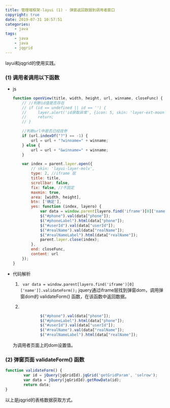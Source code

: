 ```yaml
---
title: 管理端框架-layui (1) - 弹窗返回数据到调用者窗口
copyright: true
date: 2019-07-31 10:57:51
categories:
    - java
tags:
    - java
    - java
    - jqgrid
---
```

layui和jqgrid的使用实践。

<!-- more -->

### (1) 调用者调用以下函数

+ js
    ```js
    function openView(title, width, height, url, winname, closeFunc) {
        // //判断id值是否存在
        // if (id == undefined || id == '') {
        //     layer.alert('id获取异常', {icon: 5, skin: 'layer-ext-moon'});
        //     return;
        // }

        //判断url中是否已经挂参
        if (url.indexOf("?") == -1) {
            url = url + "?winname=" + winname;
        } else {
            url = url + "&winname=" + winname;
        }

        var index = parent.layer.open({
            // skin: 'layui-layer-molv',
            type: 2, //iframe 层
            title: title,
            scrollbar: false,
            fix: false, //不固定
            maxmin: true,
            area: [width, height],
            btn: ['确定'],
            yes: function (index, layero) {
                var data = window.parent[layero.find('iframe')[0]['name']].validateForm();
                $("#phone").val(data["phone"]);
                $("#phoneLabel").html(data["phone"]);
                $("#userId").val(data["userId"]);
                $("#realName").val(data["realName"]);
                $("#realNameLabel").html(data["realName"]);
                parent.layer.close(index);
            },
            end: closeFunc,
            content: url
        });
    }

    ```

+ 代码解析
  
   1. ` var data = window.parent[layero.find('iframe')[0]['name']].validateForm();`
  jquery通过iframe层找到弹窗dom，调用弹窗dom的 validateForm() 函数，在该函数中返回数据。

    2.
    ```js
                $("#phone").val(data["phone"]);
                $("#phoneLabel").html(data["phone"]);
                $("#userId").val(data["userId"]);
                $("#realName").val(data["realName"]);
                $("#realNameLabel").html(data["realName"]);
    ```
    为调用者页面上的dom设置值。

### (2) 弹窗页面 validateForm() 函数

```js
function validateForm() {
        var id = jQuery(jqGridId).jqGrid('getGridParam', 'selrow');
        var data = jQuery(jqGridId).getRowData(id);
        return data;
}
```
以上是jqgrid的表格数据获取方式。